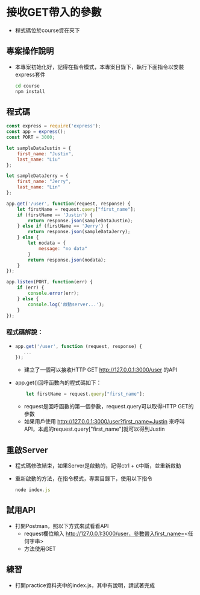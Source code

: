 # 接收GET帶入的參數

- 程式碼位於course資在夾下

## 專案操作說明

- 本專案初始化好，記得在指令模式，本專案目錄下，執行下面指令以安裝express套件

  ```bash
  cd course
  npm install
  ```

## 程式碼

```javascript
const express = require('express');
const app = express();
const PORT = 3000;

let sampleDataJustin = {
    first_name: "Justin",
    last_name: "Liu"
};

let sampleDataJerry = {
    first_name: "Jerry",
    last_name: "Lin"
};

app.get('/user', function(request, response) {
    let firstName = request.query["first_name"];
    if (firstName == 'Justin') {
        return response.json(sampleDataJustin);
    } else if (firstName == 'Jerry') {
        return response.json(sampleDataJerry);
    } else {
        let nodata = {
            message: "no data"
        }
        return response.json(nodata);
    }
});

app.listen(PORT, function(err) {
    if (err) {
        console.error(err);
    } else {
        console.log('啟動server...');
    }
});
```

### 程式碼解說：

- ```javascript
  app.get('/user', function (request, response) {
     ...
  });
  ```

  - 建立了一個可以接收HTTP GET http://127.0.0.1:3000/user 的API

- app.get()回呼函數內的程式碼如下：

  ```javascript
      let firstName = request.query["first_name"];
  ```

  - request是回呼函數的第一個參數，request.query可以取得HTTP GET的參數
  - 如果用戶使用 http://127.0.0.1:3000/user?first_name=Justin 來呼叫API，本處的request.query["first_name"]就可以得到Justin


## 重啟Server

- 程式碼修改結束，如果Server是啟動的，記得ctrl + c中斷，並重新啟動

- 重新啟動的方法，在指令模式，專案目錄下，使用以下指令

  ```javascript
  node index.js
  ```

## 試用API

- 打開Postman，照以下方式來試看看API
  - request欄位輸入 http://127.0.0.1:3000/user，參數帶入first_name=<任何字串>
  - 方法使用GET

## 練習

- 打開practice資料夾中的index.js，其中有說明，請試著完成